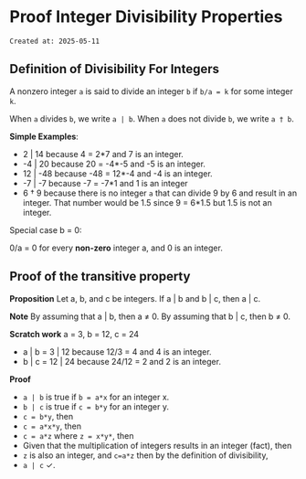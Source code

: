 # Proof Integer Divisibility Properties

```
Created at: 2025-05-11
```

## Definition of Divisibility For Integers

A nonzero integer `a` is said to divide an integer `b` if `b/a = k` for some
integer `k`.

When `a` divides `b`, we write `a | b`.
When `a` does not divide `b`, we write `a † b`.


**Simple Examples**:

- 2 | 14 because 4 = 2*7 and 7 is an integer.
- -4 | 20 because 20 = -4*-5 and -5 is an integer.
- 12 | -48 because -48 = 12*-4 and -4 is an integer.
- -7 | -7 because -7 = -7*1 and 1 is an integer
- 6 † 9 because there is no integer `a` that can divide 9 by 6 and result in an
  integer. That number would be 1.5 since 9 = 6*1.5 but 1.5 is not an integer.

Special case b = 0:

0/a = 0 for every **non-zero** integer a, and 0 is an integer.

## Proof of the transitive property

**Proposition**
Let a, b, and c be integers. If a | b and b | c, then a | c.

**Note**
By assuming that a | b, then a ≠ 0.
By assuming that b | c, then b ≠ 0.

**Scratch work**
a = 3, b = 12, c = 24

- a | b = 3 | 12 because 12/3 = 4 and 4 is an integer.
- b | c = 12 | 24 because 24/12 = 2 and 2 is an integer.

**Proof**

- `a | b` is true if `b = a*x` for an integer x.
- `b | c` is true if `c = b*y` for an integer y.
- `c = b*y`, then
- `c = a*x*y`, then
- `c = a*z` where `z = x*y*`, then
- Given that the multiplication of integers results in an integer (fact), then
- `z` is also an integer, and `c=a*z` then by the definition of divisibility,
- `a | c` ✓.

